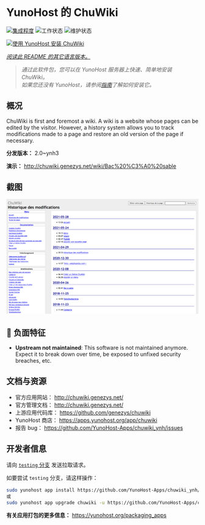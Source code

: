 <!--
注意：此 README 由 <https://github.com/YunoHost/apps/tree/master/tools/readme_generator> 自动生成
请勿手动编辑。
-->

# YunoHost 的 ChuWiki

[![集成程度](https://dash.yunohost.org/integration/chuwiki.svg)](https://dash.yunohost.org/appci/app/chuwiki) ![工作状态](https://ci-apps.yunohost.org/ci/badges/chuwiki.status.svg) ![维护状态](https://ci-apps.yunohost.org/ci/badges/chuwiki.maintain.svg)

[![使用 YunoHost 安装 ChuWiki](https://install-app.yunohost.org/install-with-yunohost.svg)](https://install-app.yunohost.org/?app=chuwiki)

*[阅读此 README 的其它语言版本。](./ALL_README.md)*

> *通过此软件包，您可以在 YunoHost 服务器上快速、简单地安装 ChuWiki。*  
> *如果您还没有 YunoHost，请参阅[指南](https://yunohost.org/install)了解如何安装它。*

## 概况

ChuWiki is first and foremost a wiki. A wiki is a website whose pages can be edited by the visitor. However, a history system allows you to track modifications made to a page and restore an old version of the page if necessary.

**分发版本：** 2.0~ynh3

**演示：** <http://chuwiki.genezys.net/wiki/Bac%20%C3%A0%20sable>

## 截图

![ChuWiki 的截图](./doc/screenshots/screenshot.png)

## :red_circle: 负面特征

- **Upstream not maintained**: This software is not maintained anymore. Expect it to break down over time, be exposed to unfixed security breaches, etc.

## 文档与资源

- 官方应用网站： <http://chuwiki.genezys.net/>
- 官方管理文档： <http://chuwiki.genezys.net/>
- 上游应用代码库： <https://github.com/genezys/chuwiki>
- YunoHost 商店： <https://apps.yunohost.org/app/chuwiki>
- 报告 bug： <https://github.com/YunoHost-Apps/chuwiki_ynh/issues>

## 开发者信息

请向 [`testing` 分支](https://github.com/YunoHost-Apps/chuwiki_ynh/tree/testing) 发送拉取请求。

如要尝试 `testing` 分支，请这样操作：

```bash
sudo yunohost app install https://github.com/YunoHost-Apps/chuwiki_ynh/tree/testing --debug
或
sudo yunohost app upgrade chuwiki -u https://github.com/YunoHost-Apps/chuwiki_ynh/tree/testing --debug
```

**有关应用打包的更多信息：** <https://yunohost.org/packaging_apps>
